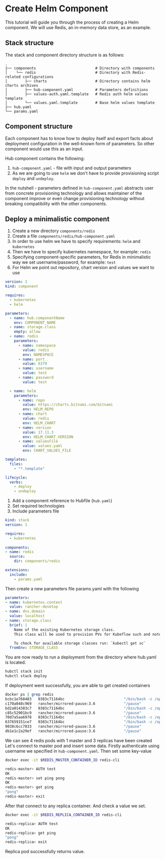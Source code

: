 # Create Helm Component

This tutorial will guide you through the process of creating a Helm component. We will use Redis, an in-memory data store, as an example.

## Stack structure

The stack and component directory structure is as follows:

```text
.
├── components                           # Directory with components
│    └── redis                           # Directory with Redis-related configurations
│        ├── charts                      # Directory contains helm charts archives
│        ├── hub-component.yaml          # Parameters definitions
│        ├── values-auth.yaml.template   # Redis auth helm values template
│        └── values.yaml.template        # Base helm values template
├── hub.yaml
└── params.yaml        
```

## Component structure

Each component has to know how to deploy itself and export facts about deployment configuration in the well-known form of parameters. So other component would use this as an input.

Hub component contains the following:

1. `hub-component.yaml` - file with input and output parameters
2. As we are going to use `helm` we don't have to provide provisioning script `deploy` and `undeploy`.

In the nutshell - parameters defined in `hub-component.yaml` abstracts user from concrete provisioning technology and allows maintainer of the component improve or even change provisioning technology without breaking compatibility with the other components.

## Deploy a minimalistic component

1. Create a new directory `components/redis`
2. Create a file `components/redis/hub-component.yaml` 
3. In order to use helm we have to specify requirements: `helm` and `kubernetes`
4. Then we have to specify kubernetes namespace, for example: `redis`
5. Specifying component-specific parameters, for Redis in minimalistic way we set username/password, for example: `test`
6. For Helm we point out repository, chart version and values we want to use

```yaml
version: 1
kind: component

requires:
  - kubernetes
  - helm

parameters:
  - name: hub.componentName
    env: COMPONENT_NAME
  - name: storage.class
    empty: allow
  - name: redis
    parameters:
      - name: namespace
        value: redis
        env: NAMESPACE
      - name: port
        value: 6379
      - name: username
        value: test
      - name: password
        value: test

  - name: helm
    parameters:
      - name: repo
        value: https://charts.bitnami.com/bitnami
        env: HELM_REPO
      - name: chart
        value: redis
        env: HELM_CHART
      - name: version
        value: 17.11.3
        env: HELM_CHART_VERSION
      - name: valuesFile
        value: values.yaml
        env: CHART_VALUES_FILE

templates:
  files:
    - "*.template"

lifecycle:
  verbs:
    - deploy
    - undeploy
```

1. Add a component reference to Hubfile (`hub.yaml`)
2. Set required technologies
3. Include parameters file

```yaml
kind: stack
version: 1

requires:
  - kubernetes
  
components:
- name: redis
  source:
    dir: components/redis

extensions:
  include:
    - params.yaml
```

Then create a new parameters file params.yaml with the following

```yaml
parameters:
- name: kubernetes.context
  value: rancher-desktop
- name: dns.domain
  value: localhost
- name: storage.class
  brief: |
    Name of the existing Kubernetes storage class.
    This class will be used to provision PVs for Kubeflow such and notebooks and databases

    To check for available storage classes run: `kubectl get sc`
  fromEnv: STORAGE_CLASS
```

You are now ready to run a deployment from the directory where hub.yaml is located.

```bash
hubctl stack init 
hubctl stack deploy
```

If deployment went successfully, you are able to get created containers 

```bash
docker ps | grep redis
bcbc1e768483   0383c71164bc                           "/bin/bash -c /opt/b…"   19 minutes ago      Up 19 minutes                k8s_redis_redis-replicas-2_redis_ab402c47-2986-4f00-9167-c970481ec50a_0
c170a048c969   rancher/mirrored-pause:3.6             "/pause"                 19 minutes ago      Up 19 minutes                k8s_POD_redis-replicas-2_redis_ab402c47-2986-4f00-9167-c970481ec50a_0
bd2a014383c7   0383c71164bc                           "/bin/bash -c /opt/b…"   19 minutes ago      Up 19 minutes                k8s_redis_redis-replicas-1_redis_2c7fa2ac-0f22-4771-90b4-31a57db039c7_0
c85c52901bc9   rancher/mirrored-pause:3.6             "/pause"                 19 minutes ago      Up 19 minutes                k8s_POD_redis-replicas-1_redis_2c7fa2ac-0f22-4771-90b4-31a57db039c7_0
70d7a5aa6978   0383c71164bc                           "/bin/bash -c /opt/b…"   20 minutes ago      Up 20 minutes                k8s_redis_redis-master-0_redis_13989399-ee2f-4a07-9376-e866bd8c62f1_0
637659151ce7   0383c71164bc                           "/bin/bash -c /opt/b…"   20 minutes ago      Up 20 minutes                k8s_redis_redis-replicas-0_redis_f7da61b8-c7ca-4530-b5b6-270a1f22c5e5_0
9038c6cc7033   rancher/mirrored-pause:3.6             "/pause"                 20 minutes ago      Up 20 minutes                k8s_POD_redis-master-0_redis_13989399-ee2f-4a07-9376-e866bd8c62f1_0
db1e1c2a29ef   rancher/mirrored-pause:3.6             "/pause"                 20 minutes ago      Up 20 minutes                k8s_POD_redis-replicas-0_redis_f7da61b8-c7ca-4530-b5b6-270a1f22c5e5_0

```

We can see 4 redis pods with 1 master and 3 replicas have been created
Let's connect to master pod and insert some data. Firstly authenticate using username we specified in `hub-component.yaml`. Then set some key-value

```bash
docker exec -it $REDIS_MASTER_CONTAINER_ID redis-cli

redis-master> AUTH test
OK
redis-master> set ping pong
OK
redis-master> get ping
"pong"
redis-master> exit
```

After that connect to any replica container. And check a value we set.

```bash
docker exec -it $REDIS_REPLICA_CONTAINER_ID redis-cli

redis-replica> AUTH test
OK
redis-replica> get ping
"pong"
redis-replica> exit
```

Replica pod successfully returns value.

